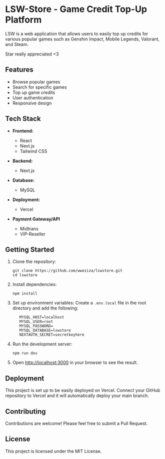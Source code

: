# LSW-Store - Game Credit Top-Up Platform

LSW is a web application that allows users to easily top up credits for various popular games such as Genshin Impact, Mobile Legends, Valorant, and Steam.

Star really appreciated <3

## Features

- Browse popular games
- Search for specific games
- Top up game credits
- User authentication
- Responsive design

## Tech Stack

- **Frontend:**
  - React
  - Next.js
  - Tailwind CSS

- **Backend:**
  - Next.js

- **Database:**
  - MySQL

- **Deployment:**
  - Vercel

- **Payment Gateway/API**
  - Midtrans
  - VIP-Reseller

## Getting Started

1. Clone the repository:
   ```
   git clone https://github.com/wweziza/lswstore.git
   cd lswstore
   ```

2. Install dependencies:
   ```
   npm install
   ```

3. Set up environment variables:
   Create a `.env.local` file in the root directory and add the following:
   ```
      MYSQL_HOST=localhost
      MYSQL_USER=root
      MYSQL_PASSWORD=
      MYSQL_DATABASE=lswstore
      NEXTAUTH_SECRET=secretkeyhere
   ```

4. Run the development server:
   ```
   npm run dev
   ```

5. Open [http://localhost:3000](http://localhost:3000) in your browser to see the result.

## Deployment

This project is set up to be easily deployed on Vercel. Connect your GitHub repository to Vercel and it will automatically deploy your main branch.

## Contributing

Contributions are welcome! Please feel free to submit a Pull Request.

## License

This project is licensed under the MIT License.
